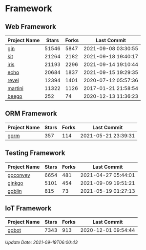 # Framework

## Web Framework
| Project Name | Stars | Forks | Last Commit |
| ------------ | ----- | ----- | ----------- |
| [gin](https://github.com/gin-gonic/gin) | 51546 | 5847 | 2021-09-08 03:30:55 |
| [kit](https://github.com/go-kit/kit) | 21264 | 2182 | 2021-09-18 19:40:17 |
| [iris](https://github.com/kataras/iris) | 21193 | 2296 | 2021-09-14 19:10:44 |
| [echo](https://github.com/labstack/echo) | 20684 | 1837 | 2021-09-15 19:29:35 |
| [revel](https://github.com/revel/revel) | 12394 | 1401 | 2020-07-12 05:57:36 |
| [martini](https://github.com/go-martini/martini) | 11322 | 1126 | 2017-01-21 21:58:54 |
| [beego](https://github.com/astaxie/beego) | 252 | 74 | 2020-12-13 11:36:23 |

## ORM Framework
| Project Name | Stars | Forks | Last Commit |
| ------------ | ----- | ----- | ----------- |
| [gorm](https://github.com/jinzhu/gorm) | 357 | 114 | 2021-05-21 23:39:31 |

## Testing Framework
| Project Name | Stars | Forks | Last Commit |
| ------------ | ----- | ----- | ----------- |
| [goconvey](https://github.com/smartystreets/goconvey) | 6654 | 481 | 2021-04-27 05:44:01 |
| [ginkgo](https://github.com/onsi/ginkgo) | 5101 | 454 | 2021-09-09 19:51:21 |
| [goblin](https://github.com/franela/goblin) | 815 | 73 | 2021-05-19 01:27:13 |

## IoT Framework
| Project Name | Stars | Forks | Last Commit |
| ------------ | ----- | ----- | ----------- |
| [gobot](https://github.com/hybridgroup/gobot) | 7343 | 913 | 2020-12-01 09:54:44 |

*Update Date: 2021-09-19T06:00:43*